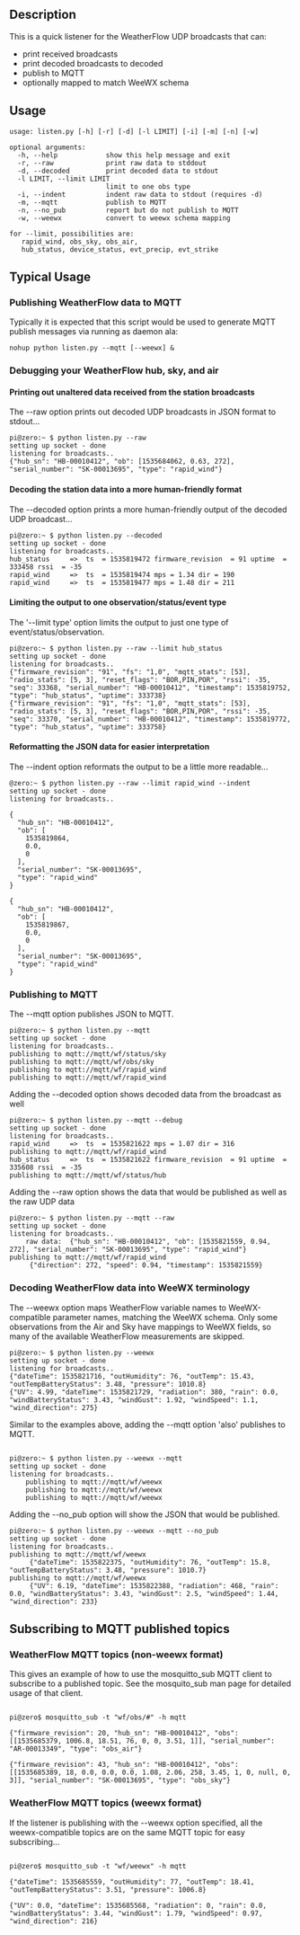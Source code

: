 
## Description

This is a quick listener for the WeatherFlow UDP broadcasts that can:

 * print received broadcasts
 * print decoded broadcasts to decoded
 * publish to MQTT
 * optionally mapped to match WeeWX schema

##  Usage

```
usage: listen.py [-h] [-r] [-d] [-l LIMIT] [-i] [-m] [-n] [-w]

optional arguments:
  -h, --help            show this help message and exit
  -r, --raw             print raw data to stddout
  -d, --decoded         print decoded data to stdout
  -l LIMIT, --limit LIMIT
                        limit to one obs type
  -i, --indent          indent raw data to stdout (requires -d)
  -m, --mqtt            publish to MQTT
  -n, --no_pub          report but do not publish to MQTT
  -w, --weewx           convert to weewx schema mapping

for --limit, possibilities are:
   rapid_wind, obs_sky, obs_air,
   hub_status, device_status, evt_precip, evt_strike

```

## Typical Usage

### Publishing WeatherFlow data to MQTT

Typically it is expected that this script would be used to generate MQTT publish messages via running as daemon ala:
```
nohup python listen.py --mqtt [--weewx] &
```

### Debugging your WeatherFlow hub, sky, and air

#### Printing out unaltered data received from the station broadcasts
The --raw option prints out decoded UDP broadcasts in JSON format to stdout...
```
pi@zero:~ $ python listen.py --raw
setting up socket - done
listening for broadcasts..
{"hub_sn": "HB-00010412", "ob": [1535684062, 0.63, 272], "serial_number": "SK-00013695", "type": "rapid_wind"}
```

#### Decoding the station data into a more human-friendly format
The --decoded option prints a more human-friendly output of the decoded UDP broadcast...
```
pi@zero:~ $ python listen.py --decoded
setting up socket - done
listening for broadcasts..
hub_status     =>  ts  = 1535819472 firmware_revision  = 91 uptime  = 333458 rssi  = -35
rapid_wind     =>  ts  = 1535819474 mps = 1.34 dir = 190
rapid_wind     =>  ts  = 1535819477 mps = 1.48 dir = 211
```

#### Limiting the output to one observation/status/event type
The '--limit type' option limits the output to just one type of event/status/observation.
```
pi@zero:~ $ python listen.py --raw --limit hub_status
setting up socket - done
listening for broadcasts..
{"firmware_revision": "91", "fs": "1,0", "mqtt_stats": [53], "radio_stats": [5, 3], "reset_flags": "BOR,PIN,POR", "rssi": -35, "seq": 33368, "serial_number": "HB-00010412", "timestamp": 1535819752, "type": "hub_status", "uptime": 333738}
{"firmware_revision": "91", "fs": "1,0", "mqtt_stats": [53], "radio_stats": [5, 3], "reset_flags": "BOR,PIN,POR", "rssi": -35, "seq": 33370, "serial_number": "HB-00010412", "timestamp": 1535819772, "type": "hub_status", "uptime": 333758}
```

#### Reformatting the JSON data for easier interpretation
The --indent option reformats the output to be a little more readable...
```
@zero:~ $ python listen.py --raw --limit rapid_wind --indent
setting up socket - done
listening for broadcasts..

{
  "hub_sn": "HB-00010412",
  "ob": [
    1535819864,
    0.0,
    0
  ],
  "serial_number": "SK-00013695",
  "type": "rapid_wind"
}

{
  "hub_sn": "HB-00010412",
  "ob": [
    1535819867,
    0.0,
    0
  ],
  "serial_number": "SK-00013695",
  "type": "rapid_wind"
}
```

### Publishing to MQTT

The --mqtt option publishes JSON to MQTT.

```
pi@zero:~ $ python listen.py --mqtt
setting up socket - done
listening for broadcasts..
publishing to mqtt://mqtt/wf/status/sky
publishing to mqtt://mqtt/wf/obs/sky
publishing to mqtt://mqtt/wf/rapid_wind
publishing to mqtt://mqtt/wf/rapid_wind
```

Adding the --decoded option shows decoded data from the broadcast as well
```
pi@zero:~ $ python listen.py --mqtt --debug
setting up socket - done
listening for broadcasts..
rapid_wind     =>  ts  = 1535821622 mps = 1.07 dir = 316
publishing to mqtt://mqtt/wf/rapid_wind
hub_status     =>  ts  = 1535821622 firmware_revision  = 91 uptime  = 335608 rssi  = -35
publishing to mqtt://mqtt/wf/status/hub
```

Adding the --raw option shows the data that would be published as well as the raw UDP data
```
pi@zero:~ $ python listen.py --mqtt --raw
setting up socket - done
listening for broadcasts..
    raw data:  {"hub_sn": "HB-00010412", "ob": [1535821559, 0.94, 272], "serial_number": "SK-00013695", "type": "rapid_wind"}
publishing to mqtt://mqtt/wf/rapid_wind
     {"direction": 272, "speed": 0.94, "timestamp": 1535821559}
```

### Decoding WeatherFlow data into WeeWX terminology

The --weewx option maps WeatherFlow variable names to WeeWX-compatible parameter names, matching the WeeWX schema. Only some observations from the Air and Sky have mappings to WeeWX fields, so many of the available WeatherFlow measurements are skipped.

```
pi@zero:~ $ python listen.py --weewx
setting up socket - done
listening for broadcasts..
{"dateTime": 1535821716, "outHumidity": 76, "outTemp": 15.43, "outTempBatteryStatus": 3.48, "pressure": 1010.8}
{"UV": 4.99, "dateTime": 1535821729, "radiation": 380, "rain": 0.0, "windBatteryStatus": 3.43, "windGust": 1.92, "windSpeed": 1.1, "wind_direction": 275}
```

Similar to the examples above, adding the --mqtt option 'also' publishes to MQTT.

```

pi@zero:~ $ python listen.py --weewx --mqtt
setting up socket - done
listening for broadcasts..
    publishing to mqtt://mqtt/wf/weewx
    publishing to mqtt://mqtt/wf/weewx
    publishing to mqtt://mqtt/wf/weewx

```

Adding the --no_pub option will show the JSON that would be published.

```
pi@zero:~ $ python listen.py --weewx --mqtt --no_pub
setting up socket - done
listening for broadcasts..
publishing to mqtt://mqtt/wf/weewx
     {"dateTime": 1535822375, "outHumidity": 76, "outTemp": 15.8, "outTempBatteryStatus": 3.48, "pressure": 1010.7}
publishing to mqtt://mqtt/wf/weewx
     {"UV": 6.19, "dateTime": 1535822388, "radiation": 468, "rain": 0.0, "windBatteryStatus": 3.43, "windGust": 2.5, "windSpeed": 1.44, "wind_direction": 233}
```

## Subscribing to MQTT published topics

### WeatherFlow MQTT topics (non-weewx format)

This gives an example of how to use the mosquitto_sub MQTT client to subscribe to a published topic.   See the mosquito_sub man page for detailed usage of that client.

```

pi@zero$ mosquitto_sub -t "wf/obs/#" -h mqtt

{"firmware_revision": 20, "hub_sn": "HB-00010412", "obs": [[1535685379, 1006.8, 18.51, 76, 0, 0, 3.51, 1]], "serial_number": "AR-00013349", "type": "obs_air"}

{"firmware_revision": 43, "hub_sn": "HB-00010412", "obs": [[1535685389, 18, 0.0, 0.0, 0.0, 1.08, 2.06, 258, 3.45, 1, 0, null, 0, 3]], "serial_number": "SK-00013695", "type": "obs_sky"}

```

### WeatherFlow MQTT topics (weewx format)

If the listener is publishing with the --weewx option specified, all the weewx-compatible topics are on the same MQTT topic for easy subscribing...


```

pi@zero$ mosquitto_sub -t "wf/weewx" -h mqtt

{"dateTime": 1535685559, "outHumidity": 77, "outTemp": 18.41, "outTempBatteryStatus": 3.51, "pressure": 1006.8}

{"UV": 0.0, "dateTime": 1535685568, "radiation": 0, "rain": 0.0, "windBatteryStatus": 3.44, "windGust": 1.79, "windSpeed": 0.97, "wind_direction": 216}

```


